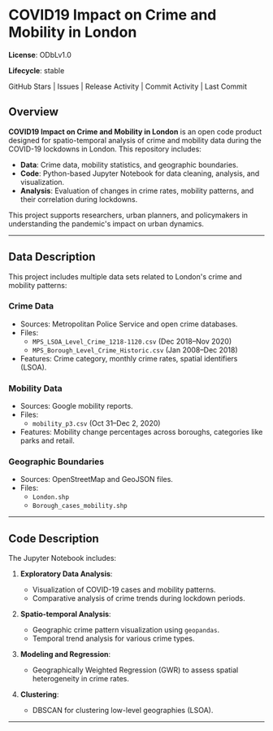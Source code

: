 # COVID19 Impact on Crime and Mobility in London  
**License**: ODbLv1.0  

**Lifecycle**: stable  

GitHub Stars | Issues | Release Activity | Commit Activity | Last Commit  

## **Overview**  
**COVID19 Impact on Crime and Mobility in London** is an open code product designed for spatio-temporal analysis of crime and mobility data during the COVID-19 lockdowns in London. This repository includes:  
- **Data**: Crime data, mobility statistics, and geographic boundaries.  
- **Code**: Python-based Jupyter Notebook for data cleaning, analysis, and visualization.  
- **Analysis**: Evaluation of changes in crime rates, mobility patterns, and their correlation during lockdowns.  

This project supports researchers, urban planners, and policymakers in understanding the pandemic's impact on urban dynamics.  

---

## **Data Description**  
This project includes multiple data sets related to London's crime and mobility patterns:  

### **Crime Data**  
- Sources: Metropolitan Police Service and open crime databases.  
- Files:  
  - `MPS_LSOA_Level_Crime_1218-1120.csv` (Dec 2018–Nov 2020)  
  - `MPS_Borough_Level_Crime_Historic.csv` (Jan 2008–Dec 2018)  
- Features: Crime category, monthly crime rates, spatial identifiers (LSOA).  

### **Mobility Data**  
- Sources: Google mobility reports.  
- Files:  
  - `mobility_p3.csv` (Oct 31–Dec 2, 2020)  
- Features: Mobility change percentages across boroughs, categories like parks and retail.  

### **Geographic Boundaries**  
- Sources: OpenStreetMap and GeoJSON files.  
- Files:  
  - `London.shp`  
  - `Borough_cases_mobility.shp`  

---

## **Code Description**  
The Jupyter Notebook includes:  
1. **Exploratory Data Analysis**:  
   - Visualization of COVID-19 cases and mobility patterns.  
   - Comparative analysis of crime trends during lockdown periods.  

2. **Spatio-temporal Analysis**:  
   - Geographic crime pattern visualization using `geopandas`.  
   - Temporal trend analysis for various crime types.  

3. **Modeling and Regression**:  
   - Geographically Weighted Regression (GWR) to assess spatial heterogeneity in crime rates.  

4. **Clustering**:  
   - DBSCAN for clustering low-level geographies (LSOA).  

---
